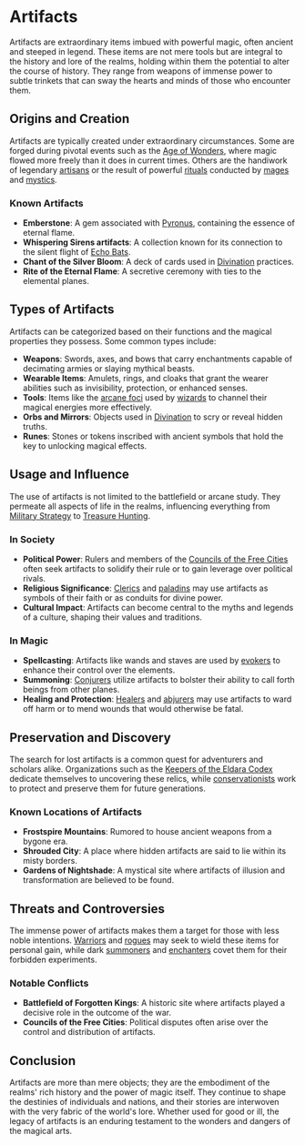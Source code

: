 # Artifacts

Artifacts are extraordinary items imbued with powerful magic, often ancient and steeped in legend. These items are not mere tools but are integral to the history and lore of the realms, holding within them the potential to alter the course of history. They range from weapons of immense power to subtle trinkets that can sway the hearts and minds of those who encounter them.

## Origins and Creation

Artifacts are typically created under extraordinary circumstances. Some are forged during pivotal events such as the [Age of Wonders](Age%20of%20Wonders.md), where magic flowed more freely than it does in current times. Others are the handiwork of legendary [artisans](Artisans.md) or the result of powerful [rituals](Rituals.md) conducted by [mages](Mages.md) and [mystics](Mystics.md).

### Known Artifacts

- **Emberstone**: A gem associated with [Pyronus](Pyronus.md), containing the essence of eternal flame.
- **Whispering Sirens artifacts**: A collection known for its connection to the silent flight of [Echo Bats](Echo%20Bats.md).
- **Chant of the Silver Bloom**: A deck of cards used in [Divination](Divination.md) practices.
- **Rite of the Eternal Flame**: A secretive ceremony with ties to the elemental planes.

## Types of Artifacts

Artifacts can be categorized based on their functions and the magical properties they possess. Some common types include:

- **Weapons**: Swords, axes, and bows that carry enchantments capable of decimating armies or slaying mythical beasts.
- **Wearable Items**: Amulets, rings, and cloaks that grant the wearer abilities such as invisibility, protection, or enhanced senses.
- **Tools**: Items like the [arcane foci](Arcane%20Foci.md) used by [wizards](Wizards.md) to channel their magical energies more effectively.
- **Orbs and Mirrors**: Objects used in [Divination](Divination.md) to scry or reveal hidden truths.
- **Runes**: Stones or tokens inscribed with ancient symbols that hold the key to unlocking magical effects.

## Usage and Influence

The use of artifacts is not limited to the battlefield or arcane study. They permeate all aspects of life in the realms, influencing everything from [Military Strategy](Military%20Strategy.md) to [Treasure Hunting](Treasure%20Hunting.md).

### In Society

- **Political Power**: Rulers and members of the [Councils of the Free Cities](Councils%20of%20the%20Free%20Cities.md) often seek artifacts to solidify their rule or to gain leverage over political rivals.
- **Religious Significance**: [Clerics](Clerics.md) and [paladins](Paladins.md) may use artifacts as symbols of their faith or as conduits for divine power.
- **Cultural Impact**: Artifacts can become central to the myths and legends of a culture, shaping their values and traditions.

### In Magic

- **Spellcasting**: Artifacts like wands and staves are used by [evokers](Evokers.md) to enhance their control over the elements.
- **Summoning**: [Conjurers](Conjurers.md) utilize artifacts to bolster their ability to call forth beings from other planes.
- **Healing and Protection**: [Healers](Healers.md) and [abjurers](Abjurers.md) may use artifacts to ward off harm or to mend wounds that would otherwise be fatal.

## Preservation and Discovery

The search for lost artifacts is a common quest for adventurers and scholars alike. Organizations such as the [Keepers of the Eldara Codex](Keepers%20of%20the%20Eldara%20Codex.md) dedicate themselves to uncovering these relics, while [conservationists](Conservationists.md) work to protect and preserve them for future generations.

### Known Locations of Artifacts

- **Frostspire Mountains**: Rumored to house ancient weapons from a bygone era.
- **Shrouded City**: A place where hidden artifacts are said to lie within its misty borders.
- **Gardens of Nightshade**: A mystical site where artifacts of illusion and transformation are believed to be found.

## Threats and Controversies

The immense power of artifacts makes them a target for those with less noble intentions. [Warriors](Warriors.md) and [rogues](Rogues.md) may seek to wield these items for personal gain, while dark [summoners](Summoners.md) and [enchanters](Enchanters.md) covet them for their forbidden experiments.

### Notable Conflicts

- **Battlefield of Forgotten Kings**: A historic site where artifacts played a decisive role in the outcome of the war.
- **Councils of the Free Cities**: Political disputes often arise over the control and distribution of artifacts.

## Conclusion

Artifacts are more than mere objects; they are the embodiment of the realms' rich history and the power of magic itself. They continue to shape the destinies of individuals and nations, and their stories are interwoven with the very fabric of the world's lore. Whether used for good or ill, the legacy of artifacts is an enduring testament to the wonders and dangers of the magical arts.